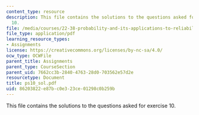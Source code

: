 ```yaml
---
content_type: resource
description: This file contains the solutions to the questions asked for exercise
  10.
file: /media/courses/22-38-probability-and-its-applications-to-reliability-quality-control-and-risk-assessment-fall-2005/86203822e87bc0e323ce01298c0b259b_ps10_sol.pdf
file_type: application/pdf
learning_resource_types:
- Assignments
license: https://creativecommons.org/licenses/by-nc-sa/4.0/
ocw_type: OCWFile
parent_title: Assignments
parent_type: CourseSection
parent_uid: 7662cc3b-2840-4763-28d0-703562e57d2e
resourcetype: Document
title: ps10_sol.pdf
uid: 86203822-e87b-c0e3-23ce-01298c0b259b
---
```

This file contains the solutions to the questions asked for exercise 10.